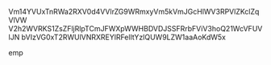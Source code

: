 Vm14YVUxTnRWa2RXV0d4VVlrZG9WRmxyVm5kVmJGcHlWV3RPVlZKclZqVlVW
V2h2WVRKS1ZsZFljRlpTCmJFWXpWWHBDVDJSSFRrbFViV3hoQ21WcVFUVlJN
bVIzVG0xT2RWUlVNRXREYlRFelltYzlQUW9LZW1aaAoKdW5x

emp